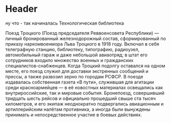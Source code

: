 <!-- TITLE: Ничего не говори-->
<!-- SUBTITLE: Типо подтитл -->

# Header

ну что - так начиналась Технологическая библиотека


Поезд Троцкого (Поезд председателя Реввоенсовета Республики) — личный бронированный железнодорожный состав, сформированный по приказу наркомвоенмора Льва Троцкого в 1918 году. Включал в себя телеграфную станцию, библиотеку, типографию, радиоузел, автомобильный гараж и даже небольшой авиаотряд; в штат его сотрудников входило множество военных и гражданских специалистов-снабженцев. Когда Троцкий подолгу оставался на одном месте, его поезд служил для доставки экстренных сообщений и прессы, а также развозил зерно по городам РСФСР. В поезде издавалась собственная газета «В пути», служившая для агитации среди красноармейцев — в её новостных материалах освещались как внутрироссийские, так и мировые события. Бронепоезд, совершивший тридцать шесть рейсов и официально прошедший свыше ста тысяч километров, и его экипаж неоднократно подвергались авиационным и артиллерийским налётам противника, а иногда были вынуждены принимать и непосредственное участие в боевых действиях. 